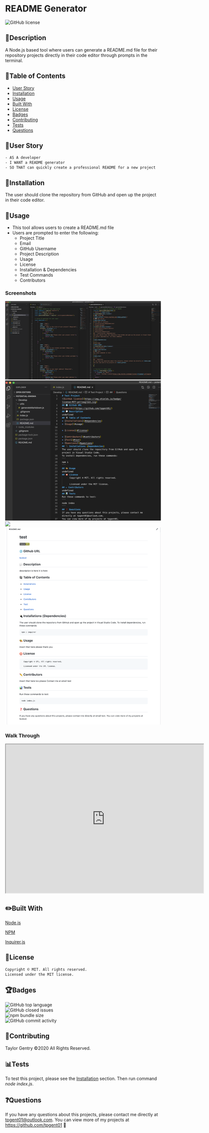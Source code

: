 # README Generator
![GitHub license](https://img.shields.io/badge/license-MIT-blue.svg)

## 💬Description 

A Node.js based tool where users can generate a README.md file for their repository projects directly in their code editor through prompts in the terminal.


## 📓Table of Contents

* [User Story](#User)
* [Installation](#Installation)
* [Usage](#Usage)
* [Built With](#Built)
* [License](#License)
* [Badges](#Badges)
* [Contributing](#Contributing)
* [Tests](#Tests)
* [Questions](#Questions)


## 🧠User Story
```
- AS A developer
- I WANT a README generator
- SO THAT can quickly create a professional README for a new project
```


## 🔌Installation

The user should clone the repository from GitHub and open up the project in their code editor.


## 🎨Usage 

* This tool allows users to create a README.md file
* Users are prompted to enter the following:
  - Project Title
  - Email
  - GitHub Username
  - Project Description
  - Usage
  - License
  - Installation & Dependencies
  - Test Commands
  - Contributors

### Screenshots

![](assets/jsFiles.png)
<br>![](assets/readme.png)</br>
![](assets/terminal.gif)
<br>![](assets/example.png)</br>

### Walk Through
<iframe src="https://drive.google.com/file/d/1KxJ7boEALtbtebXJEEEIg_Rw4Q7qZE_m/preview" width="640" height="480"></iframe>

## ✏️Built With

<p><a href="https://nodejs.org/">Node.js</a></p>
<p><a href="https://www.npmjs.com/">NPM</a></p>
<p><a href="https://www.npmjs.com/package/inquirer">Inquirer.js</a></p>


## 🔐License
```
Copyright © MIT. All rights reserved. 
Licensed under the MIT license.
```


## 🏆Badges

![GitHub top language](https://img.shields.io/github/languages/top/tpgent01/readme-generator)
<br>![GitHub closed issues](https://img.shields.io/github/issues-closed/tpgent01/readme-generator)</br>
![npm bundle size](https://img.shields.io/bundlephobia/min/inquirer)
<br>![GitHub commit activity](https://img.shields.io/github/commit-activity/y/tpgent01/readme-generator)</br>


## 📌Contributing

Taylor Gentry ©2020 All Rights Reserved.


## 📊Tests

To test this project, please see the [Installation](#installation) section. Then run command _node index.js_.


## ❓Questions
If you have any questions about this projects, please contact me directly at tpgent01@outlook.com. 
You can view more of my projects at https://github.com/tpgent01 👾
